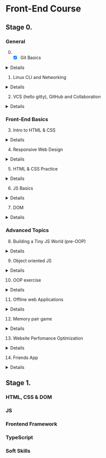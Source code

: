 # Front-End Course

## Stage 0.

### General

0. - [x] Git Basics 
<details>
| New     |          |
| Suprise |          |
| Use     |          |
</details>

1. Linux CLI and Networking
<details>
| New     |          |
| Suprise |          |
| Use     |          |
</details>

2. VCS (hello gitty), GitHub and Collaboration
<details>
| New     |          |
| Suprise |          |
| Use     |          |
</details>

### Front-End Basics

3. Intro to HTML & CSS
<details>
| New     |          |
| Suprise |          |
| Use     |          |
</details>

4. Responsive Web Design
<details>
| New     |          |
| Suprise |          |
| Use     |          |
</details>

5. HTML & CSS Practice
<details>
| New     |          |
| Suprise |          |
| Use     |          |
</details>

6. JS Basics
<details>
| New     |          |
| Suprise |          |
| Use     |          |
</details>

7. DOM
<details>
| New     |          |
| Suprise |          |
| Use     |          |
</details>


### Advanced Topics

8. Building a Tiny JS World (pre-OOP)
<details>
| New     |          |
| Suprise |          |
| Use     |          |
</details>

9. Object oriented JS
<details>
| New     |          |
| Suprise |          |
| Use     |          |
</details>

10. OOP exercise
<details>
| New     |          |
| Suprise |          |
| Use     |          |
</details>

11. Offline web Applications
<details>
| New     |          |
| Suprise |          |
| Use     |          |
</details>

12. Memory pair game
<details>
| New     |          |
| Suprise |          |
| Use     |          |
</details>

13. Website Perfomance Optimization
<details>
| New     |          |
| Suprise |          |
| Use     |          |
</details>

14. Friends App
<details>
| New     |          |
| Suprise |          |
| Use     |          |
</details>


## Stage 1.

### HTML, CSS & DOM

### JS

### Frontend Framework

### TypeScript

### Soft Skills

